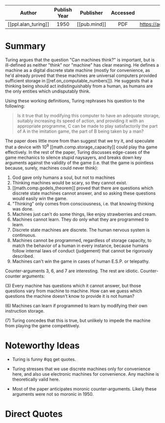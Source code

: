 

| Author | Publish Year | Publisher | Accessed | Link |
| :-------: | :------------:|:------------:|:------:| :---: |
| [[ppl.alan_turing]]| 1950 | [[pub.mind]] | PDF | https://academic.oup.com/mind/article/LIX/236/433/986238 |

# Summary
Turing argues that the question "Can machines think?" is important, but is ill-defined as neither "think" nor "machine" has clear meaning. He defines a machine as a digital discrete state machine (mostly for convenience, as he'd already proved that these machines are universal computers provided sufficient storage in [[ref.on_computable_numbers]]). He suggests that a thinking being should act indistinguishably from a human, as humans are the only entities which undisputably think.

Using these working definitions, Turing rephrases his question to the following: 

> Is it true that by modifying this computer to have an adequate
storage, suitably increasing its speed of action, and providing it with an appropriate programme, C can be made to play satisfactorily the part of A in the imitation game, the part of B being taken by a man?

The paper does little more from than suggest that we try it, and speculate that a device with 10<sup>9</sup> [[math.comp.storage_capacity]] could play tha game effectively. In the rest of the paper, Turing discusses edge-cases of the game mechanics to silence stupid naysayers, and breaks down key arguments against the validity of the game (i.e. that the game is pointless because, surely, machines could never think):

1. God gave only humans a soul, but not to machines
2. Thinking machines would be scary, so they cannot exist.
3. [[math.comp.godels_theorem]] proved that there are questions which discrete state machines cannot answer, and so asking these questions would easily win the game.
4. "Thinking" only comes from consciousness, i.e. that knowing thinking was done.
5. Machines just can't do some things, like enjoy strawberries and cream.
6. Machines cannot learn. They do only what they are programmed to learn.
7. Discrete state machines are discrete. The human nervous system is continuous.
8. Machines cannot be programmed, regardless of storage capacity, to match the behavior of a human in every instance, because humans follow internal laws of conduct (judgement) that cannot be rigorously described.
9. Machines can't win the game in cases of human E.S.P. or telepathy.

Counter-arguments 3, 6, and 7 are interesting. The rest are idiotic. Counter-counter arguments:

(3) Every machine has questions which it cannot answer, but those questions vary from machine to machine. How can we guess which questions the machine doesn't know to provide it is not human?

(6) Machines can learn if programmed to learn by modifying their own instruction storage.

(7) Turing concedes that this is true, but unlikely to impede the machine from playing the game competitively.

# Noteworthy Ideas
- Turing is funny #qq get quotes.

- Turing stresses that we use discrete machines only for convenience here, and also use electronic machines for convenience. Any machine is theoretically valid here.

- Most of the paper anticipates moronic counter-arguments. Likely these arguments were not so moronic in 1950.

# Direct Quotes
